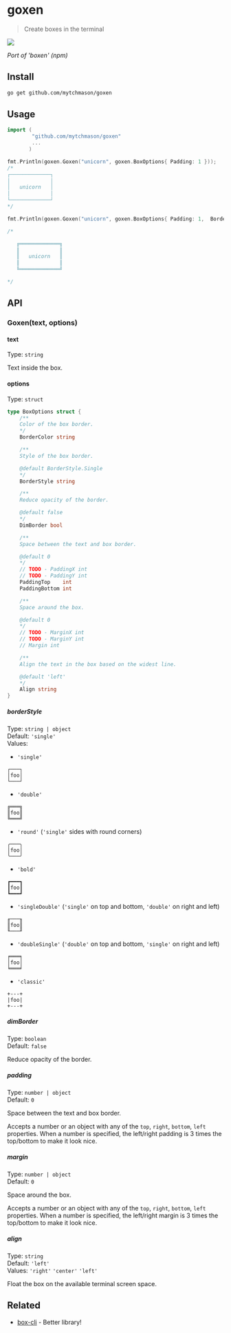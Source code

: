 # goxen

> Create boxes in the terminal

![](screenshot.png)

_Port of 'boxen' (npm)_

## Install

```sh
go get github.com/mytchmason/goxen
```

## Usage

```go
import (
        "github.com/mytchmason/goxen"
        ...
       )

fmt.Println(goxen.Goxen("unicorn", goxen.BoxOptions{ Padding: 1 }));
/*
┌─────────────┐
│             │
│   unicorn   │
│             │
└─────────────┘
*/

fmt.Println(goxen.Goxen("unicorn", goxen.BoxOptions{ Padding: 1,  BorderStyle: "double" }));

/*

   ╔═════════════╗
   ║             ║
   ║   unicorn   ║
   ║             ║
   ╚═════════════╝

*/

```

## API

### Goxen(text, options)

#### text

Type: `string`

Text inside the box.

#### options

Type: `struct`

```go
type BoxOptions struct {
	/**
	Color of the box border.
	*/
	BorderColor string

	/**
	Style of the box border.

	@default BorderStyle.Single
	*/
	BorderStyle string

	/**
	Reduce opacity of the border.

	@default false
	*/
	DimBorder bool

	/**
	Space between the text and box border.

	@default 0
	*/
	// TODO - PaddingX int
	// TODO - PaddingY int
	PaddingTop    int
	PaddingBottom int

	/**
	Space around the box.

	@default 0
	*/
	// TODO - MarginX int
	// TODO - MarginY int
	// Margin int

	/**
	Align the text in the box based on the widest line.

	@default 'left'
	*/
	Align string
}
```

##### borderStyle

Type: `string | object`\
Default: `'single'`\
Values:

- `'single'`

```
┌───┐
│foo│
└───┘
```

- `'double'`

```
╔═══╗
║foo║
╚═══╝
```

- `'round'` (`'single'` sides with round corners)

```
╭───╮
│foo│
╰───╯
```

- `'bold'`

```
┏━━━┓
┃foo┃
┗━━━┛
```

- `'singleDouble'` (`'single'` on top and bottom, `'double'` on right and left)

```
╓───╖
║foo║
╙───╜
```

- `'doubleSingle'` (`'double'` on top and bottom, `'single'` on right and left)

```
╒═══╕
│foo│
╘═══╛
```

- `'classic'`

```
+---+
|foo|
+---+
```

##### dimBorder

Type: `boolean`\
Default: `false`

Reduce opacity of the border.

##### padding

Type: `number | object`\
Default: `0`

Space between the text and box border.

Accepts a number or an object with any of the `top`, `right`, `bottom`, `left` properties. When a number is specified, the left/right padding is 3 times the top/bottom to make it look nice.

##### margin

Type: `number | object`\
Default: `0`

Space around the box.

Accepts a number or an object with any of the `top`, `right`, `bottom`, `left` properties. When a number is specified, the left/right margin is 3 times the top/bottom to make it look nice.

##### align

Type: `string`\
Default: `'left'`\
Values: `'right'` `'center'` `'left'`

Float the box on the available terminal screen space.

## Related

- [box-cli](https://github.com/Delta456/box-cli-maker) - Better library!
